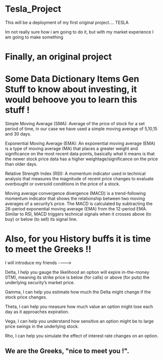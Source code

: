 # Tesla_Project


This will be a deployment of my first original project.... TESLA


Im not really sure how i am going to do it, but with my market experience I am going to make something 



# Finally, an original project



# Some Data Dictionary Items Gen Stuff to know about investing, it would behoove you to learn this stuff !

Simple Moving Average (SMA): Average of the price of stock for a set period of time, in our case we have used a simple moving average of 5,10,15 and 30 days.

Exponential Moving Average (EMA): An exponential moving average (EMA) is a type of moving average (MA) that places a greater weight and significance on the most recent data points, basically what it means is that the newer stock price data has a higher weightage/significance on the price than older days.

Relative Strength Index (RSI): A momentum indicator used in technical analysis that measures the magnitude of recent price changes to evaluate overbought or oversold conditions in the price of a stock.

Moving average convergence divergence (MACD) is a trend-following momentum indicator that shows the relationship between two moving averages of a security’s price. The MACD is calculated by subtracting the 26-period exponential moving average (EMA) from the 12-period EMA. Similar to RSI, MACD triggers technical signals when it crosses above (to buy) or below (to sell) its signal line.

# Also, for you History buffs it is time to meet the Greeks !!
I will introduce my friends ---->


Delta, I help you gauge the likelihood an option will expire in-the-money (ITM), meaning its strike price is below (for calls) or above (for puts) the underlying security’s market price.



Gamma, I can help you estimate how much the Delta might change if the stock price changes.



Theta, I can help you measure how much value an option might lose each day as it approaches expiration.



Vega, I can help you understand how sensitive an option might be to large price swings in the underlying stock.




Rho, I can help you simulate the effect of interest rate changes on an option.


## We are the Greeks, "nice to meet you !".
